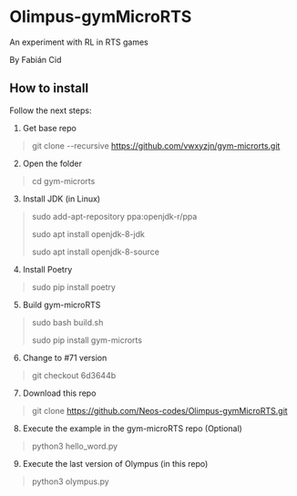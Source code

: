 # Olimpus-gymMicroRTS

An experiment with RL in RTS games

By Fabián Cid

## How to install

Follow the next steps:

1) Get base repo
> git clone --recursive https://github.com/vwxyzjn/gym-microrts.git

2) Open the folder
> cd gym-microrts

3) Install JDK (in Linux)
> sudo add-apt-repository ppa:openjdk-r/ppa
>
> sudo apt install openjdk-8-jdk
>
> sudo apt install openjdk-8-source

4) Install Poetry
> sudo pip install poetry

5) Build gym-microRTS
> sudo bash build.sh
>
> sudo pip install gym-microrts

6) Change to #71 version
> git checkout 6d3644b

7) Download this repo
> git clone https://github.com/Neos-codes/Olimpus-gymMicroRTS.git

8) Execute the example in the gym-microRTS repo (Optional)
> python3 hello_word.py

9) Execute the last version of Olympus (in this repo)
> python3 olympus.py
